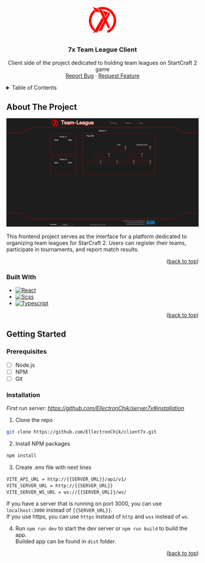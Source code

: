 <a name="readme-top"></a>

<!-- PROJECT LOGO -->
<br />
<div align="center">
  <a href="https://github.com/EllectronChik/client7x">
    <img src="public/assets/favicon.svg" alt="Logo" width="80" height="80">
  </a>

  <h3 align="center">7x Team League Client</h3>

  <p align="center">
    Client side of the project dedicated to holding team leagues on StartCraft 2 game
    <br />
    <a href="https://github.com/EllectronChik/client7x/issues">Report Bug</a>
    ·
    <a href="https://github.com/EllectronChik/client7x/issues">Request Feature</a>
  </p>
</div>



<!-- TABLE OF CONTENTS -->
<details>
  <summary>Table of Contents</summary>
  <ol>
    <li>
      <a href="#about-the-project">About The Project</a>
      <ul>
        <li><a href="#built-with">Built With</a></li>
      </ul>
    </li>
    <li>
      <a href="#getting-started">Getting Started</a>
      <ul>
        <li><a href="#prerequisites">Prerequisites</a></li>
        <li><a href="#installation">Installation</a></li>
      </ul>
    </li>
  </ol>
</details>



<!-- ABOUT THE PROJECT -->
## About The Project

![Product Name Screen Shot][product-screenshot]

This frontend project serves as the interface for a platform dedicated to organizing team leagues for StarCraft 2. Users can register their teams, participate in tournaments, and report match results.

<p align="right">(<a href="#readme-top">back to top</a>)</p>



### Built With

* [![React][React.js]][React-url]
* [![Scss][Sass]][Sass-url]
* [![Typescript][Typescript]][Typescript-url]


<p align="right">(<a href="#readme-top">back to top</a>)</p>



<!-- GETTING STARTED -->
## Getting Started

### Prerequisites

- [ ] Node.js
- [ ] NPM
- [ ] Git

### Installation

_First run server: https://github.com/EllectronChik/server7x#installation_

1. Clone the repo
  ```sh
  git clone https://github.com/EllectronChik/client7x.git
  ```
2. Install NPM packages
  ```sh
  npm install
  ```
3. Create .env file with next lines
  ```sh
  VITE_API_URL = http://{{SERVER_URL}}/api/v1/
  VITE_SERVER_URL = http://{{SERVER_URL}}
  VITE_SERVER_WS_URL = ws://{{SERVER_URL}}/ws/
  ```
  If you have a server that is running on port 3000, you can use `localhost:3000` instead of `{{SERVER_URL}}`. <br/>
  If you use https, you can use `https` instead of `http` and `wss` instead of `ws`.

4. Run `npm run dev` to start the dev server or `npm run build` to build the app. <br/>
  Builded app can be found in `dist` folder.

<p align="right">(<a href="#readme-top">back to top</a>)</p>

<!-- MARKDOWN LINKS & IMAGES -->
<!-- https://www.markdownguide.org/basic-syntax/#reference-style-links -->
[product-screenshot]: readmeMedia/screen.png
[React.js]: https://img.shields.io/badge/React-20232A?style=for-the-badge&logo=react&logoColor=61DAFB
[React-url]: https://reactjs.org/
[Sass]: https://img.shields.io/badge/Sass-CC6699?style=for-the-badge&logo=sass&logoColor=white
[Sass-url]: https://sass-lang.com
[Typescript]: https://img.shields.io/badge/Typescript-3178C6?style=for-the-badge&logo=typescript&logoColor=white
[Typescript-url]: https://www.typescriptlang.org